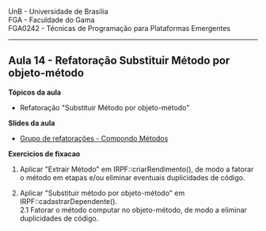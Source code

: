 
UnB - Universidade de Brasilia  
FGA - Faculdade do Gama  
FGA0242 - Técnicas de Programação para Plataformas Emergentes

---

## Aula 14 - Refatoração Substituir Método por objeto-método

**Tópicos da aula**
- Refatoração "Substituir Método por objeto-método"

**Slides da aula**
* [Grupo de refatorações - Compondo Métodos](Catalogo_Refatoracao_Compondo_metodos.pdf)

**Exercicios de fixacao**

1. Aplicar "Extrair Método" em IRPF::criarRendimento(), de modo a fatorar o
    método em etapas e/ou eliminar eventuais duplicidades de código. 

2. Aplicar "Substituir método por objeto-método" em IRPF::cadastrarDependente().  
   2.1 Fatorar o método computar no objeto-método, de modo a eliminar
duplicidades de código. 
